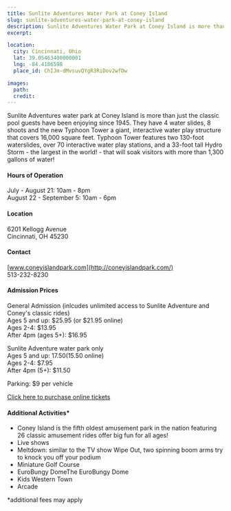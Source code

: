 ```yaml
---
title: Sunlite Adventures Water Park at Coney Island
slug: sunlite-adventures-water-park-at-coney-island
description: Sunlite Adventures Water Park at Coney Island is more than just the classic pool guests have been enjoying since 1945.  They have  4 water slides, 8 shoots and the new Typhoon Tower
excerpt:

location:
  city: Cincinnati, Ohio
  lat: 39.05463400000001
  lng: -84.4186598
  place_id: ChIJm-dMvsuvQYgR3RiDov2wfDw

images:
  path:
  credit:
---
```


Sunlite Adventures water park at Coney Island is more than just the classic pool guests have been enjoying since 1945.  They have  4 water slides, 8 shoots and the new Typhoon Tower a giant, interactive water play structure that covers 16,000 square feet. Typhoon Tower features two 130-foot waterslides, over 70 interactive water play stations, and a 33-foot tall Hydro Storm - the largest in the world! - that will soak visitors with more than 1,300 gallons of  water!

#### Hours of Operation
July - August 21: 10am - 8pm  
August 22 - September 5: 10am - 6pm

#### Location
6201 Kellogg Avenue  
Cincinnati, OH 45230  

#### Contact
[www.coneyislandpark.com](http://coneyislandpark.com/)  
513-232-8230  

#### Admission Prices 
General Admission (inlcudes unlimited access to Sunlite Adventure and Coney's classic rides)  
Ages 5 and up: $25.95 (or $21.95 online)  
Ages 2-4: $13.95  
After 4pm (ages 5+): $16.95  

Sunlite Adventure water park only  
Ages 5 and up: $17.50 ($15.50 online)  
Ages 2-4: $7.95  
After 4pm (5+): $11.50  

Parking: $9 per vehicle   

[Click here to purchase online tickets](https://coneyislandparksales.com/ecommerce/ItemList.aspx?node_id=570531)

#### Additional Activities* 
- Coney Island is the fifth oldest amusement park in the nation featuring 26  classic amusement rides offer big fun for all ages!  
- Live shows  
- Meltdown: similar to the TV show Wipe Out, two spinning boom arms try to knock you off your podium  
- Miniature Golf Course  
- EuroBungy DomeThe EuroBungy Dome  
- Kids Western Town  
- Arcade  

*additional fees may apply
